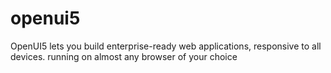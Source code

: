 openui5
=======

OpenUI5 lets you build enterprise-ready web applications, responsive to all devices. running on almost any browser of your choice
